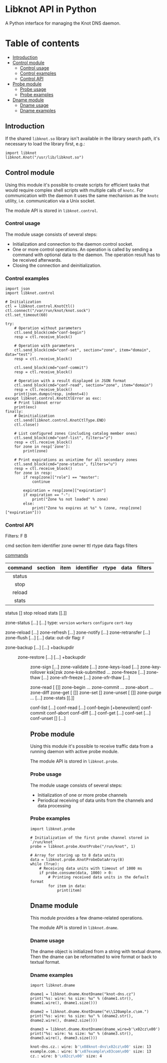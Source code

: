 # Libknot API in Python

A Python interface for managing the Knot DNS daemon.

# Table of contents

* [Introduction](#introduction)
* [Control module](#control-module)
  + [Control usage](#control-usage)
  + [Control examples](#control-examples)
  + [Control API](#control-api)
* [Probe module](#probe-module)
  + [Probe usage](#probe-usage)
  + [Probe examples](#probe-examples)
* [Dname module](#dname-module)
  + [Dname usage](#dname-usage)
  + [Dname examples](#dname-examples)

## Introduction<a id="introduction"></a>

If the shared `libknot.so` library isn't available in the library search path, it's
necessary to load the library first, e.g.:

```python3
import libknot
libknot.Knot("/usr/lib/libknot.so")
```

## Control module<a id="control-module"></a>

Using this module it's possible to create scripts for efficient tasks that
would require complex shell scripts with multiple calls of `knotc`. For
communication with the daemon it uses the same mechanism as the `knotc` utility,
i.e. communication via a Unix socket.

The module API is stored in `libknot.control`.

### Control usage<a id="control-usage"></a>

The module usage consists of several steps:

* Initialization and connection to the daemon control socket.
* One or more control operations. An operation is called by sending a command
  with optional data to the daemon. The operation result has to be received
  afterwards.
* Closing the connection and deinitialization.

### Control examples<a id="control-examples"></a>

```python3
import json
import libknot.control

# Initialization
ctl = libknot.control.KnotCtl()
ctl.connect("/var/run/knot/knot.sock")
ctl.set_timeout(60)

try:
    # Operation without parameters
    ctl.send_block(cmd="conf-begin")
    resp = ctl.receive_block()

    # Operation with parameters
    ctl.send_block(cmd="conf-set", section="zone", item="domain", data="test")
    resp = ctl.receive_block()

    ctl.send_block(cmd="conf-commit")
    resp = ctl.receive_block()

    # Operation with a result displayed in JSON format
    ctl.send_block(cmd="conf-read", section="zone", item="domain")
    resp = ctl.receive_block()
    print(json.dumps(resp, indent=4))
except libknot.control.KnotCtlError as exc:
    # Print libknot error
    print(exc)
finally:
    # Deinitialization
    ctl.send(libknot.control.KnotCtlType.END)
    ctl.close()
```

```python3
    # List configured zones (including catalog member ones)
    ctl.send_block(cmd="conf-list", filters="z")
    resp = ctl.receive_block()
    for zone in resp['zone']:
        print(zone)
```

```python3
    # Print expirations as unixtime for all secondary zones
    ctl.send_block(cmd="zone-status", filters="u")
    resp = ctl.receive_block()
    for zone in resp:
        if resp[zone]["role"] == "master":
            continue

        expiration = resp[zone]["expiration"]
        if expiration == "-":
            print("Zone %s not loaded" % zone)
        else:
            print("Zone %s expires at %s" % (zone, resp[zone]["expiration"]))
```

### Control API<a id="control-api"></a>

Filters:
 F
 B

 cmd
 section
 item
 identifier
 zone
 owner
 ttl
 rtype
 data
  flags
  filters

[commands](https://www.knot-dns.cz/docs/latest/html/man_knotc.html#actions)

| command | section | item | identifier | rtype | data | filters |
|:-------:|:-------:|:----:|:----------:|:-----:|:----:|:-------:|
| status  |         |      |            |       |      |         |
| stop    |         |      |            |       |      |         |
| reload  |         |      |            |       |      |         |
| stats   |         |      |            |       |      |         |

 status             [<detail>]
 stop
 reload
 stats              [<module>[.<counter>]]

 zone-status        [<zone>...] [<filter>...]
type:
`version`
`workers`
`configure`
`cert-key`


 zone-reload        [<zone>...]
 zone-refresh       [<zone>...]
 zone-notify        [<zone>...]
 zone-retransfer    [<zone>...]
 zone-flush         [<zone>...] [<filter>...]
data: out-dir
flag: `F` 

 zone-backup        [<zone>...] [<filter>...] +backupdir <dir>
 zone-restore       [<zone>...] [<filter>...] +backupdir <dir>
 zone-sign          [<zone>...]
 zone-validate      [<zone>...]
 zone-keys-load     [<zone>...]
 zone-key-rollover   <zone> ksk|zsk
 zone-ksk-submitted  <zone>...
 zone-freeze        [<zone>...]
 zone-thaw          [<zone>...]
 zone-xfr-freeze    [<zone>...]
 zone-xfr-thaw      [<zone>...]

 zone-read          <zone> [<owner> [<type>]]
 zone-begin         <zone>...
 zone-commit        <zone>...
 zone-abort         <zone>...
 zone-diff          <zone>
 zone-get           <zone> [<owner> [<type>]]
 zone-set           <zone>  <owner> [<ttl>] <type> <rdata>
 zone-unset         <zone>  <owner> [<type> [<rdata>]]
 zone-purge         <zone>... [<filter>...]
 zone-stats         <zone> [<module>[.<counter>]]

 conf-list          [<item>...]
 conf-read          [<item>...]
 conf-begin         [+benevolent]
 conf-commit
 conf-abort
 conf-diff          [<item>...]
 conf-get           [<item>...]
 conf-set            <item>  [<data>...]
 conf-unset         [<item>] [<data>...]

## Probe module<a id="probe module"></a>

Using this module it's possible to receive traffic data from a running daemon with
active probe module.

The module API is stored in `libknot.probe`.

### Probe usage<a id="probe-usage"></a>

The module usage consists of several steps:

* Initialization of one or more probe channels
* Periodical receiving of data units from the channels and data processing

### Probe examples<a id="probe-examples"></a>

```python3
import libknot.probe

# Initialization of the first probe channel stored in `/run/knot`
probe = libknot.probe.KnotProbe("/run/knot", 1)

# Array for storing up to 8 data units
data = libknot.probe.KnotProbeDataArray(8)
while (True):
    # Receiving data units with timeout of 1000 ms
    if probe.consume(data, 1000) > 0:
        # Printing received data units in the default format
        for item in data:
            print(item)
```

## Dname module<a id="dname-module"></a>

This module provides a few dname-related operations.

The module API is stored in `libknot.dname`.

### Dname usage<a id="dname-usage"></a>

The dname object is initialized from a string with textual dname.
Then the dname can be reformatted to wire format or back to textual format.

### Dname examples<a id="dname-examples"></a>

```python3
import libknot.dname

dname1 = libknot.dname.KnotDname("knot-dns.cz")
print("%s: wire: %s size: %u" % (dname1.str(), dname1.wire(), dname1.size()))

dname2 = libknot.dname.KnotDname("e\\120ample.c\om.")
print("%s: wire: %s size: %u" % (dname2.str(), dname2.wire(), dname2.size()))

dname3 = libknot.dname.KnotDname(dname_wire=b'\x02cz\x00')
print("%s: wire: %s size: %u" % (dname3.str(), dname3.wire(), dname3.size()))
```

```bash
knot-dns.cz.: wire: b'\x08knot-dns\x02cz\x00' size: 13
example.com.: wire: b'\x07example\x03com\x00' size: 13
cz.: wire: b'\x02cz\x00' size: 4
```
